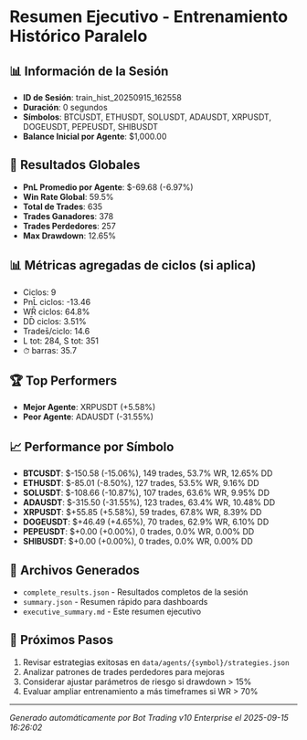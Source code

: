 # Resumen Ejecutivo - Entrenamiento Histórico Paralelo

## 📊 Información de la Sesión
- **ID de Sesión**: train_hist_20250915_162558
- **Duración**: 0 segundos
- **Símbolos**: BTCUSDT, ETHUSDT, SOLUSDT, ADAUSDT, XRPUSDT, DOGEUSDT, PEPEUSDT, SHIBUSDT
- **Balance Inicial por Agente**: $1,000.00

## 🎯 Resultados Globales
- **PnL Promedio por Agente**: $-69.68 (-6.97%)
- **Win Rate Global**: 59.5%
- **Total de Trades**: 635
- **Trades Ganadores**: 378
- **Trades Perdedores**: 257
- **Max Drawdown**: 12.65%

## 📊 Métricas agregadas de ciclos (si aplica)
- Ciclos: 9
- PnL̄ ciclos: -13.46
- WR̄ ciclos: 64.8%
- DD̄ ciclos: 3.51%
- Trades̄/ciclo: 14.6
- L tot: 284, S tot: 351
- ⏱̄ barras: 35.7


## 🏆 Top Performers
- **Mejor Agente**: XRPUSDT (+5.58%)
- **Peor Agente**: ADAUSDT (-31.55%)

## 📈 Performance por Símbolo
- **BTCUSDT**: $-150.58 (-15.06%), 149 trades, 53.7% WR, 12.65% DD
- **ETHUSDT**: $-85.01 (-8.50%), 127 trades, 53.5% WR, 9.16% DD
- **SOLUSDT**: $-108.66 (-10.87%), 107 trades, 63.6% WR, 9.95% DD
- **ADAUSDT**: $-315.50 (-31.55%), 123 trades, 63.4% WR, 10.48% DD
- **XRPUSDT**: $+55.85 (+5.58%), 59 trades, 67.8% WR, 8.39% DD
- **DOGEUSDT**: $+46.49 (+4.65%), 70 trades, 62.9% WR, 6.10% DD
- **PEPEUSDT**: $+0.00 (+0.00%), 0 trades, 0.0% WR, 0.00% DD
- **SHIBUSDT**: $+0.00 (+0.00%), 0 trades, 0.0% WR, 0.00% DD

## 📁 Archivos Generados
- `complete_results.json` - Resultados completos de la sesión
- `summary.json` - Resumen rápido para dashboards
- `executive_summary.md` - Este resumen ejecutivo

## 🎯 Próximos Pasos
1. Revisar estrategias exitosas en `data/agents/{symbol}/strategies.json`
2. Analizar patrones de trades perdedores para mejoras
3. Considerar ajustar parámetros de riesgo si drawdown > 15%
4. Evaluar ampliar entrenamiento a más timeframes si WR > 70%

---
*Generado automáticamente por Bot Trading v10 Enterprise el 2025-09-15 16:26:02*
